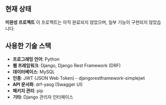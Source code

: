 ## 현재 상태
**미완성 프로젝트**
이 프로젝트는 아직 완료되지 않았으며, 일부 기능이 구현되지 않았습니다.

## 사용한 기술 스택
- **프로그래밍 언어**: Python
- **웹 프레임워크**: Django, Django Rest Framework (DRF)
- **데이터베이스**: MySQL
- **인증**: JWT (JSON Web Token) - djangorestframework-simplejwt
- **API 문서화**: drf-yasg (Swagger UI)
- **패키지 관리**: pip
- **기타**: Django 관리자 인터페이스